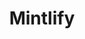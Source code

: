 ---
codehost: https://github.com/https://github.com/mintlify
linkedin: https://linkedin.com/company/mintsearch
logohandle: mintlify
sort: mintlify
title: Mintlify
twitter: https://x.com/mintlify
website: https://mintlify.com/
---